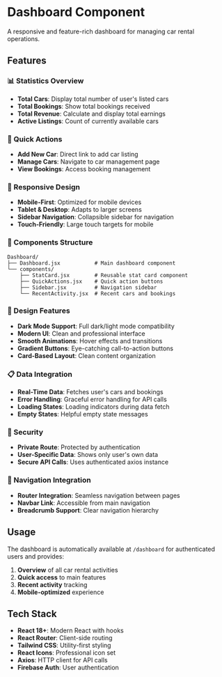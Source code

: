 # Dashboard Component

A responsive and feature-rich dashboard for managing car rental operations.

## Features

### 📊 Statistics Overview

-   **Total Cars**: Display total number of user's listed cars
-   **Total Bookings**: Show total bookings received
-   **Total Revenue**: Calculate and display total earnings
-   **Active Listings**: Count of currently available cars

### 🚀 Quick Actions

-   **Add New Car**: Direct link to add car listing
-   **Manage Cars**: Navigate to car management page
-   **View Bookings**: Access booking management

### 📱 Responsive Design

-   **Mobile-First**: Optimized for mobile devices
-   **Tablet & Desktop**: Adapts to larger screens
-   **Sidebar Navigation**: Collapsible sidebar for navigation
-   **Touch-Friendly**: Large touch targets for mobile

### 🔧 Components Structure

```
Dashboard/
├── Dashboard.jsx           # Main dashboard component
└── components/
    ├── StatCard.jsx        # Reusable stat card component
    ├── QuickActions.jsx    # Quick action buttons
    ├── Sidebar.jsx         # Navigation sidebar
    └── RecentActivity.jsx  # Recent cars and bookings
```

### 🎨 Design Features

-   **Dark Mode Support**: Full dark/light mode compatibility
-   **Modern UI**: Clean and professional interface
-   **Smooth Animations**: Hover effects and transitions
-   **Gradient Buttons**: Eye-catching call-to-action buttons
-   **Card-Based Layout**: Clean content organization

### 📋 Data Integration

-   **Real-Time Data**: Fetches user's cars and bookings
-   **Error Handling**: Graceful error handling for API calls
-   **Loading States**: Loading indicators during data fetch
-   **Empty States**: Helpful empty state messages

### 🔐 Security

-   **Private Route**: Protected by authentication
-   **User-Specific Data**: Shows only user's own data
-   **Secure API Calls**: Uses authenticated axios instance

### 🚗 Navigation Integration

-   **Router Integration**: Seamless navigation between pages
-   **Navbar Link**: Accessible from main navigation
-   **Breadcrumb Support**: Clear navigation hierarchy

## Usage

The dashboard is automatically available at `/dashboard` for authenticated users and provides:

1. **Overview** of all car rental activities
2. **Quick access** to main features
3. **Recent activity** tracking
4. **Mobile-optimized** experience

## Tech Stack

-   **React 18+**: Modern React with hooks
-   **React Router**: Client-side routing
-   **Tailwind CSS**: Utility-first styling
-   **React Icons**: Professional icon set
-   **Axios**: HTTP client for API calls
-   **Firebase Auth**: User authentication
